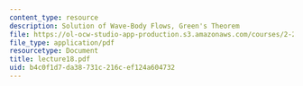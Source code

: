 ```yaml
---
content_type: resource
description: Solution of Wave-Body Flows, Green's Theorem
file: https://ol-ocw-studio-app-production.s3.amazonaws.com/courses/2-24-ocean-wave-interaction-with-ships-and-offshore-energy-systems-13-022-spring-2002/b4c0f1d7da38731c216cef124a604732_lecture18.pdf
file_type: application/pdf
resourcetype: Document
title: lecture18.pdf
uid: b4c0f1d7-da38-731c-216c-ef124a604732
---
```

